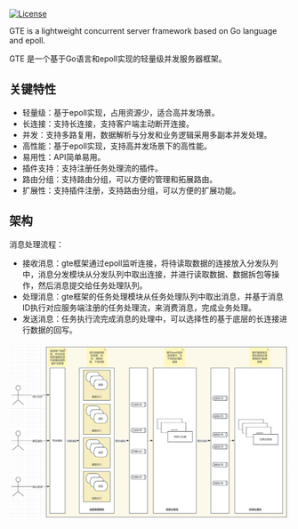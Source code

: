 [![License](https://img.shields.io/badge/License-MIT-black.svg)](LICENSE)

GTE is a lightweight concurrent server framework based on Go language and epoll.

GTE 是一个基于Go语言和epoll实现的轻量级并发服务器框架。

## 关键特性
- 轻量级：基于epoll实现，占用资源少，适合高并发场景。
- 长连接：支持长连接，支持客户端主动断开连接。
- 并发：支持多路复用，数据解析与分发和业务逻辑采用多副本并发处理。
- 高性能：基于epoll实现，支持高并发场景下的高性能。
- 易用性：API简单易用。
- 插件支持：支持注册任务处理流的插件。
- 路由分组：支持路由分组，可以方便的管理和拓展路由。
- 扩展性：支持插件注册，支持路由分组，可以方便的扩展功能。

## 架构

消息处理流程：  
- 接收消息：gte框架通过epoll监听连接，将待读取数据的连接放入分发队列中，消息分发模块从分发队列中取出连接，并进行读取数据、数据拆包等操作，然后消息提交给任务处理队列。
- 处理消息：gte框架的任务处理模块从任务处理队列中取出消息，并基于消息ID执行对应服务端注册的任务处理流，来消费消息，完成业务处理。
- 发送消息：任务执行流完成消息的处理中，可以选择性的基于底层的长连接进行数据的回写。

![arch](/docs/gte_arch.png)
